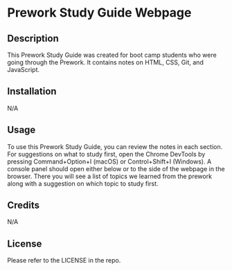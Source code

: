# Prework Study Guide Webpage

## Description
This Prework Study Guide was created for boot camp students who were going through the Prework. It contains notes on HTML, CSS, Git, and JavaScript.

## Installation
N/A

## Usage
To use this Prework Study Guide, you can review the notes in each section. For suggestions on what to study first, open the Chrome DevTools by pressing Command+Option+I (macOS) or Control+Shift+I (Windows). A console panel should open either below or to the side of the webpage in the browser. There you will see a list of topics we learned from the prework along with a suggestion on which topic to study first.

## Credits
N/A

## License
Please refer to the LICENSE in the repo.
